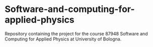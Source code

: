 # Software-and-computing-for-applied-physics
Repository containing the project for the course 87948 Software and Computing for Applied Physics at University of Bologna.

